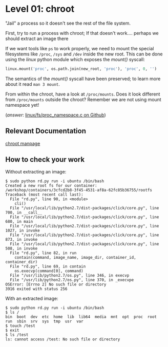 # Level 01: chroot

"Jail" a process so it doesn't see the rest of the file system.

First, try to run a process with chroot; If that doesn't work.... perhaps we should extract an image there

If we want tools like `ps` to work properly, we need to mount the special filesystems like `/proc`, `/sys` and `/dev` inside the new root. This can be done using the *linux* python module which exposes the *mount()* syscall:

```python
linux.mount('proc', os.path.join(new_root, 'proc'), 'proc', 0, '')
```
The semantics of the *mount()* syscall have been preserved; to learn more about it read `man 3 mount`.

From within the chroot, have a look at `/proc/mounts`. Does it look different from `/proc/mounts` outside the chroot?
Remember we are not using mount namespace yet!

(*answer*: [linux/fs/proc_namespace.c on Github](https://github.com/torvalds/linux/blob/33caf82acf4dc420bf0f0136b886f7b27ecf90c5/fs/proc_namespace.c#L110))

## Relevant Documentation

[chroot manpage](http://linux.die.net/man/2/chroot)

## How to check your work

Without extracting an image:
```
$ sudo python rd.py run -i ubuntu /bin/bash
Created a new root fs for our container: /workshop/containers/3cfcd2b8-3f45-4531-af8a-62fc85b36755/rootfs
Traceback (most recent call last):
  File "rd.py", line 90, in <module>
    cli()
  File "/usr/local/lib/python2.7/dist-packages/click/core.py", line 700, in __call__
  File "/usr/local/lib/python2.7/dist-packages/click/core.py", line 680, in main
  File "/usr/local/lib/python2.7/dist-packages/click/core.py", line 1027, in invoke
  File "/usr/local/lib/python2.7/dist-packages/click/core.py", line 873, in invoke
  File "/usr/local/lib/python2.7/dist-packages/click/core.py", line 508, in invoke
  File "rd.py", line 82, in run
    contain(command, image_name, image_dir, container_id, container_dir)
  File "rd.py", line 69, in contain
    os.execvp(command[0], command)
  File "/usr/lib/python2.7/os.py", line 346, in execvp
  File "/usr/lib/python2.7/os.py", line 370, in _execvpe
OSError: [Errno 2] No such file or directory
3916 exited with status 256
```

With an extracted image:
```shell
$ sudo python rd.py run -i ubuntu /bin/bash
$ ls /
bin  boot  dev  etc  home  lib  lib64  media  mnt  opt  proc  root  run  sbin  srv  sys  tmp  usr  var
$ touch /test
$ exit
$ ls /test
ls: cannot access /test: No such file or directory
```
